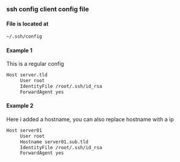 ### ssh config client config file

#### File is located at
```bash
~/.ssh/config
```

#### Example 1
This is a regular config
```bash
Host server.tld
     User root
     IdentityFile /root/.ssh/id_rsa
     ForwardAgent yes
```

#### Example 2
Here i added a hostname, you can also replace hostname with a ip
```bash
Host server01
     User root
     Hostname server01.sub.tld 
     IdentityFile /root/.ssh/id_rsa
     ForwardAgent yes
```
